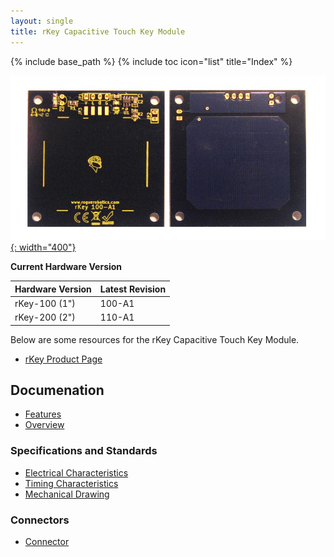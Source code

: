 ```yaml
---
layout: single
title: rKey Capacitive Touch Key Module
---
```

{% include base_path %}
{% include toc icon="list" title="Index" %}

[![rKey Front/Back](images/rkey-frontback-1000px.jpg){: width="400"}](photos.html)

**Current Hardware Version**

| Hardware Version | Latest Revision |
|:-----------------|:----------------|
| rKey-100 (1")    | 100-A1          |
| rKey-200 (2")    | 110-A1          |

Below are some resources for the rKey Capacitive Touch Key Module.

  * [rKey Product Page](http://www.roguerobotics.com/products/rkey)

## Documenation

  * [Features](features.html)
  * [Overview](overview.html)

### Specifications and Standards

  * [Electrical Characteristics](electrical_characteristics.html)
  * [Timing Characteristics](timing_characteristics.html)
  * [Mechanical Drawing](mechanical_drawing.html)

### Connectors

  * [Connector](connectors.html)
